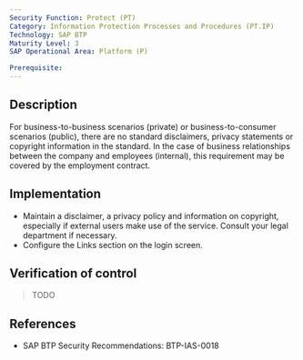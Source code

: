 ```yaml
---
Security Function: Protect (PT)
Category: Information Protection Processes and Procedures (PT.IP)
Technology: SAP BTP
Maturity Level: 3
SAP Operational Area: Platform (P)

Prerequisite: 
---
```


## Description

For business-to-business scenarios (private) or business-to-consumer scenarios (public), there are no standard disclaimers, privacy statements or copyright information in the standard. In the case of business relationships between the company and employees (internal), this requirement may be covered by the employment contract.


## Implementation

* Maintain a disclaimer, a privacy policy and information on copyright, especially if external users make use of the service. Consult your legal department if necessary.
* Configure the Links section on the login screen.


## Verification of control

> TODO


## References

* SAP BTP Security Recommendations: BTP-IAS-0018
